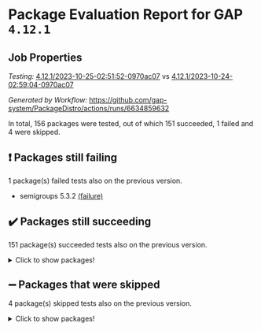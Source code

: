 # Package Evaluation Report for GAP `4.12.1`

## Job Properties

*Testing:* [4.12.1/2023-10-25-02:51:52-0970ac07](https://github.com/gap-system/PackageDistro/blob/data/reports/4.12.1/2023-10-25-02:51:52-0970ac07) vs [4.12.1/2023-10-24-02:59:04-0970ac07](https://github.com/gap-system/PackageDistro/blob/data/reports/4.12.1/2023-10-24-02:59:04-0970ac07)

*Generated by Workflow:* https://github.com/gap-system/PackageDistro/actions/runs/6634859632

In total, 156 packages were tested, out of which 151 succeeded, 1 failed and 4 were skipped.

## :exclamation: Packages still failing

1 package(s) failed tests also on the previous version.
- semigroups 5.3.2 [(failure)](https://github.com/gap-system/PackageDistro/actions/runs/6634859632/job/18025378151)

## :heavy_check_mark: Packages still succeeding

151 package(s) succeeded tests also on the previous version.
<details><summary>Click to show packages!</summary>

- 4ti2interface 2023.02-04 [(success)](https://github.com/gap-system/PackageDistro/actions/runs/6634859632/job/18025357856)
- ace 5.6.2 [(success)](https://github.com/gap-system/PackageDistro/actions/runs/6634859632/job/18025358039)
- aclib 1.3.2 [(success)](https://github.com/gap-system/PackageDistro/actions/runs/6634859632/job/18025358176)
- agt 0.3.1 [(success)](https://github.com/gap-system/PackageDistro/actions/runs/6634859632/job/18025358319)
- alnuth 3.2.1 [(success)](https://github.com/gap-system/PackageDistro/actions/runs/6634859632/job/18025358478)
- anupq 3.3.0 [(success)](https://github.com/gap-system/PackageDistro/actions/runs/6634859632/job/18025358623)
- atlasrep 2.1.7 [(success)](https://github.com/gap-system/PackageDistro/actions/runs/6634859632/job/18025358783)
- autodoc 2023.06.19 [(success)](https://github.com/gap-system/PackageDistro/actions/runs/6634859632/job/18025358933)
- automata 1.15 [(success)](https://github.com/gap-system/PackageDistro/actions/runs/6634859632/job/18025359055)
- automgrp 1.3.2 [(success)](https://github.com/gap-system/PackageDistro/actions/runs/6634859632/job/18025360518)
- autpgrp 1.11 [(success)](https://github.com/gap-system/PackageDistro/actions/runs/6634859632/job/18025360823)
- cap 2023.10-07 [(success)](https://github.com/gap-system/PackageDistro/actions/runs/6634859632/job/18025360974)
- caratinterface 2.3.5 [(success)](https://github.com/gap-system/PackageDistro/actions/runs/6634859632/job/18025361479)
- cddinterface 2022.11.01 [(success)](https://github.com/gap-system/PackageDistro/actions/runs/6634859632/job/18025362017)
- circle 1.6.6 [(success)](https://github.com/gap-system/PackageDistro/actions/runs/6634859632/job/18025362140)
- classicpres 1.22 [(success)](https://github.com/gap-system/PackageDistro/actions/runs/6634859632/job/18025362222)
- cohomolo 1.6.11 [(success)](https://github.com/gap-system/PackageDistro/actions/runs/6634859632/job/18025362312)
- congruence 1.2.5 [(success)](https://github.com/gap-system/PackageDistro/actions/runs/6634859632/job/18025362416)
- corelg 1.56 [(success)](https://github.com/gap-system/PackageDistro/actions/runs/6634859632/job/18025362525)
- crime 1.6 [(success)](https://github.com/gap-system/PackageDistro/actions/runs/6634859632/job/18025362619)
- crisp 1.4.6 [(success)](https://github.com/gap-system/PackageDistro/actions/runs/6634859632/job/18025362724)
- crypting 0.10.4 [(success)](https://github.com/gap-system/PackageDistro/actions/runs/6634859632/job/18025362821)
- cryst 4.1.26 [(success)](https://github.com/gap-system/PackageDistro/actions/runs/6634859632/job/18025362917)
- crystcat 1.1.10 [(success)](https://github.com/gap-system/PackageDistro/actions/runs/6634859632/job/18025363057)
- ctbllib 1.3.6 [(success)](https://github.com/gap-system/PackageDistro/actions/runs/6634859632/job/18025363182)
- cubefree 1.19 [(success)](https://github.com/gap-system/PackageDistro/actions/runs/6634859632/job/18025363330)
- curlinterface 2.3.2 [(success)](https://github.com/gap-system/PackageDistro/actions/runs/6634859632/job/18025363434)
- cvec 2.8.1 [(success)](https://github.com/gap-system/PackageDistro/actions/runs/6634859632/job/18025363570)
- datastructures 0.3.0 [(success)](https://github.com/gap-system/PackageDistro/actions/runs/6634859632/job/18025363725)
- deepthought 1.0.6 [(success)](https://github.com/gap-system/PackageDistro/actions/runs/6634859632/job/18025363861)
- design 1.8 [(success)](https://github.com/gap-system/PackageDistro/actions/runs/6634859632/job/18025364002)
- difsets 2.3.1 [(success)](https://github.com/gap-system/PackageDistro/actions/runs/6634859632/job/18025364139)
- digraphs 1.6.3 [(success)](https://github.com/gap-system/PackageDistro/actions/runs/6634859632/job/18025364281)
- edim 1.3.7 [(success)](https://github.com/gap-system/PackageDistro/actions/runs/6634859632/job/18025364415)
- example 4.3.4 [(success)](https://github.com/gap-system/PackageDistro/actions/runs/6634859632/job/18025364541)
- examplesforhomalg 2023.10-01 [(success)](https://github.com/gap-system/PackageDistro/actions/runs/6634859632/job/18025364652)
- factint 1.6.3 [(success)](https://github.com/gap-system/PackageDistro/actions/runs/6634859632/job/18025364791)
- ferret 1.0.9 [(success)](https://github.com/gap-system/PackageDistro/actions/runs/6634859632/job/18025364924)
- fga 1.5.0 [(success)](https://github.com/gap-system/PackageDistro/actions/runs/6634859632/job/18025365055)
- fining 1.5.6 [(success)](https://github.com/gap-system/PackageDistro/actions/runs/6634859632/job/18025365187)
- float 1.0.3 [(success)](https://github.com/gap-system/PackageDistro/actions/runs/6634859632/job/18025365316)
- format 1.4.3 [(success)](https://github.com/gap-system/PackageDistro/actions/runs/6634859632/job/18025365436)
- forms 1.2.9 [(success)](https://github.com/gap-system/PackageDistro/actions/runs/6634859632/job/18025365603)
- fplsa 1.2.6 [(success)](https://github.com/gap-system/PackageDistro/actions/runs/6634859632/job/18025365743)
- fr 2.4.12 [(success)](https://github.com/gap-system/PackageDistro/actions/runs/6634859632/job/18025365885)
- francy 2.0.3 [(success)](https://github.com/gap-system/PackageDistro/actions/runs/6634859632/job/18025366082)
- fwtree 1.3 [(success)](https://github.com/gap-system/PackageDistro/actions/runs/6634859632/job/18025366263)
- gapdoc 1.6.6 [(success)](https://github.com/gap-system/PackageDistro/actions/runs/6634859632/job/18025366416)
- gauss 2023.02-04 [(success)](https://github.com/gap-system/PackageDistro/actions/runs/6634859632/job/18025366571)
- gaussforhomalg 2023.10-01 [(success)](https://github.com/gap-system/PackageDistro/actions/runs/6634859632/job/18025366709)
- gbnp 1.0.5 [(success)](https://github.com/gap-system/PackageDistro/actions/runs/6634859632/job/18025366819)
- generalizedmorphismsforcap 2023.08-02 [(success)](https://github.com/gap-system/PackageDistro/actions/runs/6634859632/job/18025366958)
- genss 1.6.8 [(success)](https://github.com/gap-system/PackageDistro/actions/runs/6634859632/job/18025367074)
- gradedmodules 2023.09-01 [(success)](https://github.com/gap-system/PackageDistro/actions/runs/6634859632/job/18025367213)
- gradedringforhomalg 2023.08-01 [(success)](https://github.com/gap-system/PackageDistro/actions/runs/6634859632/job/18025367394)
- grape 4.9.0 [(success)](https://github.com/gap-system/PackageDistro/actions/runs/6634859632/job/18025367530)
- groupoids 1.73 [(success)](https://github.com/gap-system/PackageDistro/actions/runs/6634859632/job/18025367690)
- grpconst 2.6.4 [(success)](https://github.com/gap-system/PackageDistro/actions/runs/6634859632/job/18025367819)
- guarana 0.96.3 [(success)](https://github.com/gap-system/PackageDistro/actions/runs/6634859632/job/18025367953)
- guava 3.18 [(success)](https://github.com/gap-system/PackageDistro/actions/runs/6634859632/job/18025368091)
- hap 1.60 [(success)](https://github.com/gap-system/PackageDistro/actions/runs/6634859632/job/18025368242)
- hapcryst 0.1.15 [(success)](https://github.com/gap-system/PackageDistro/actions/runs/6634859632/job/18025368438)
- hecke 1.5.3 [(success)](https://github.com/gap-system/PackageDistro/actions/runs/6634859632/job/18025368614)
- help 3.5 [(success)](https://github.com/gap-system/PackageDistro/actions/runs/6634859632/job/18025368791)
- homalg 2023.10-01 [(success)](https://github.com/gap-system/PackageDistro/actions/runs/6634859632/job/18025368931)
- homalgtocas 2023.08-01 [(success)](https://github.com/gap-system/PackageDistro/actions/runs/6634859632/job/18025369084)
- idrel 2.45 [(success)](https://github.com/gap-system/PackageDistro/actions/runs/6634859632/job/18025369286)
- images 1.3.1 [(success)](https://github.com/gap-system/PackageDistro/actions/runs/6634859632/job/18025369433)
- intpic 0.3.0 [(success)](https://github.com/gap-system/PackageDistro/actions/runs/6634859632/job/18025369640)
- io 4.8.2 [(success)](https://github.com/gap-system/PackageDistro/actions/runs/6634859632/job/18025369785)
- io_forhomalg 2023.02-04 [(success)](https://github.com/gap-system/PackageDistro/actions/runs/6634859632/job/18025369919)
- irredsol 1.4.4 [(success)](https://github.com/gap-system/PackageDistro/actions/runs/6634859632/job/18025370081)
- json 2.1.1 [(success)](https://github.com/gap-system/PackageDistro/actions/runs/6634859632/job/18025370224)
- jupyterkernel 1.5.0 [(success)](https://github.com/gap-system/PackageDistro/actions/runs/6634859632/job/18025370358)
- jupyterviz 1.5.6 [(success)](https://github.com/gap-system/PackageDistro/actions/runs/6634859632/job/18025370530)
- kan 1.36 [(success)](https://github.com/gap-system/PackageDistro/actions/runs/6634859632/job/18025370697)
- kbmag 1.5.11 [(success)](https://github.com/gap-system/PackageDistro/actions/runs/6634859632/job/18025370843)
- laguna 3.9.6 [(success)](https://github.com/gap-system/PackageDistro/actions/runs/6634859632/job/18025370994)
- liealgdb 2.2.1 [(success)](https://github.com/gap-system/PackageDistro/actions/runs/6634859632/job/18025371178)
- liepring 2.8 [(success)](https://github.com/gap-system/PackageDistro/actions/runs/6634859632/job/18025371350)
- liering 2.4.2 [(success)](https://github.com/gap-system/PackageDistro/actions/runs/6634859632/job/18025371512)
- linearalgebraforcap 2023.10-04 [(success)](https://github.com/gap-system/PackageDistro/actions/runs/6634859632/job/18025371636)
- localizeringforhomalg 2023.10-01 [(success)](https://github.com/gap-system/PackageDistro/actions/runs/6634859632/job/18025371818)
- loops 3.4.3 [(success)](https://github.com/gap-system/PackageDistro/actions/runs/6634859632/job/18025371972)
- lpres 1.0.3 [(success)](https://github.com/gap-system/PackageDistro/actions/runs/6634859632/job/18025372127)
- majoranaalgebras 1.5.1 [(success)](https://github.com/gap-system/PackageDistro/actions/runs/6634859632/job/18025372267)
- mapclass 1.4.6 [(success)](https://github.com/gap-system/PackageDistro/actions/runs/6634859632/job/18025372412)
- matgrp 0.70 [(success)](https://github.com/gap-system/PackageDistro/actions/runs/6634859632/job/18025372545)
- matricesforhomalg 2023.10-01 [(success)](https://github.com/gap-system/PackageDistro/actions/runs/6634859632/job/18025372671)
- modisom 2.5.4 [(success)](https://github.com/gap-system/PackageDistro/actions/runs/6634859632/job/18025372802)
- modulepresentationsforcap 2023.10-01 [(success)](https://github.com/gap-system/PackageDistro/actions/runs/6634859632/job/18025372934)
- modules 2023.10-01 [(success)](https://github.com/gap-system/PackageDistro/actions/runs/6634859632/job/18025373086)
- monoidalcategories 2023.10-01 [(success)](https://github.com/gap-system/PackageDistro/actions/runs/6634859632/job/18025373194)
- nconvex 2022.09-01 [(success)](https://github.com/gap-system/PackageDistro/actions/runs/6634859632/job/18025373318)
- nilmat 1.4.2 [(success)](https://github.com/gap-system/PackageDistro/actions/runs/6634859632/job/18025373422)
- nock 1.5 [(success)](https://github.com/gap-system/PackageDistro/actions/runs/6634859632/job/18025373538)
- normalizinterface 1.3.6 [(success)](https://github.com/gap-system/PackageDistro/actions/runs/6634859632/job/18025373630)
- nq 2.5.10 [(success)](https://github.com/gap-system/PackageDistro/actions/runs/6634859632/job/18025373792)
- numericalsgps 1.3.1 [(success)](https://github.com/gap-system/PackageDistro/actions/runs/6634859632/job/18025373897)
- openmath 11.5.3 [(success)](https://github.com/gap-system/PackageDistro/actions/runs/6634859632/job/18025373982)
- orb 4.9.0 [(success)](https://github.com/gap-system/PackageDistro/actions/runs/6634859632/job/18025374081)
- packagemanager 1.4.1 [(success)](https://github.com/gap-system/PackageDistro/actions/runs/6634859632/job/18025374203)
- patternclass 2.4.3 [(success)](https://github.com/gap-system/PackageDistro/actions/runs/6634859632/job/18025374319)
- permut 2.0.4 [(success)](https://github.com/gap-system/PackageDistro/actions/runs/6634859632/job/18025374407)
- polenta 1.3.10 [(success)](https://github.com/gap-system/PackageDistro/actions/runs/6634859632/job/18025374505)
- polymaking 0.8.7 [(success)](https://github.com/gap-system/PackageDistro/actions/runs/6634859632/job/18025374612)
- primgrp 3.4.4 [(success)](https://github.com/gap-system/PackageDistro/actions/runs/6634859632/job/18025374718)
- profiling 2.5.4 [(success)](https://github.com/gap-system/PackageDistro/actions/runs/6634859632/job/18025374844)
- qpa 1.34 [(success)](https://github.com/gap-system/PackageDistro/actions/runs/6634859632/job/18025374983)
- quagroup 1.8.3 [(success)](https://github.com/gap-system/PackageDistro/actions/runs/6634859632/job/18025375128)
- radiroot 2.9 [(success)](https://github.com/gap-system/PackageDistro/actions/runs/6634859632/job/18025375273)
- rcwa 4.7.1 [(success)](https://github.com/gap-system/PackageDistro/actions/runs/6634859632/job/18025375390)
- rds 1.8 [(success)](https://github.com/gap-system/PackageDistro/actions/runs/6634859632/job/18025375530)
- recog 1.4.2 [(success)](https://github.com/gap-system/PackageDistro/actions/runs/6634859632/job/18025375640)
- repndecomp 1.3.0 [(success)](https://github.com/gap-system/PackageDistro/actions/runs/6634859632/job/18025375756)
- repsn 3.1.1 [(success)](https://github.com/gap-system/PackageDistro/actions/runs/6634859632/job/18025375879)
- resclasses 4.7.3 [(success)](https://github.com/gap-system/PackageDistro/actions/runs/6634859632/job/18025376013)
- ringsforhomalg 2023.09-01 [(success)](https://github.com/gap-system/PackageDistro/actions/runs/6634859632/job/18025376114)
- sco 2023.08-01 [(success)](https://github.com/gap-system/PackageDistro/actions/runs/6634859632/job/18025376257)
- scscp 2.4.1 [(success)](https://github.com/gap-system/PackageDistro/actions/runs/6634859632/job/18025376357)
- sglppow 2.3 [(success)](https://github.com/gap-system/PackageDistro/actions/runs/6634859632/job/18025378700)
- sgpviz 0.999.5 [(success)](https://github.com/gap-system/PackageDistro/actions/runs/6634859632/job/18025378851)
- simpcomp 2.1.14 [(success)](https://github.com/gap-system/PackageDistro/actions/runs/6634859632/job/18025379200)
- singular 2023.02.09 [(success)](https://github.com/gap-system/PackageDistro/actions/runs/6634859632/job/18025379374)
- sl2reps 1.1 [(success)](https://github.com/gap-system/PackageDistro/actions/runs/6634859632/job/18025379548)
- sla 1.5.3 [(success)](https://github.com/gap-system/PackageDistro/actions/runs/6634859632/job/18025379728)
- smallgrp 1.5.3 [(success)](https://github.com/gap-system/PackageDistro/actions/runs/6634859632/job/18025379886)
- smallsemi 0.6.13 [(success)](https://github.com/gap-system/PackageDistro/actions/runs/6634859632/job/18025380022)
- sonata 2.9.6 [(success)](https://github.com/gap-system/PackageDistro/actions/runs/6634859632/job/18025380205)
- sophus 1.27 [(success)](https://github.com/gap-system/PackageDistro/actions/runs/6634859632/job/18025380363)
- sotgrps 1.2 [(success)](https://github.com/gap-system/PackageDistro/actions/runs/6634859632/job/18025380526)
- spinsym 1.5.2 [(success)](https://github.com/gap-system/PackageDistro/actions/runs/6634859632/job/18025380681)
- standardff 1.0 [(success)](https://github.com/gap-system/PackageDistro/actions/runs/6634859632/job/18025380867)
- symbcompcc 1.3.2 [(success)](https://github.com/gap-system/PackageDistro/actions/runs/6634859632/job/18025381021)
- thelma 1.3 [(success)](https://github.com/gap-system/PackageDistro/actions/runs/6634859632/job/18025381191)
- tomlib 1.2.9 [(success)](https://github.com/gap-system/PackageDistro/actions/runs/6634859632/job/18025381363)
- toolsforhomalg 2023.10-01 [(success)](https://github.com/gap-system/PackageDistro/actions/runs/6634859632/job/18025381546)
- toric 1.9.5 [(success)](https://github.com/gap-system/PackageDistro/actions/runs/6634859632/job/18025381747)
- toricvarieties 2022.07.13 [(success)](https://github.com/gap-system/PackageDistro/actions/runs/6634859632/job/18025381926)
- transgrp 3.6.4 [(success)](https://github.com/gap-system/PackageDistro/actions/runs/6634859632/job/18025382097)
- ugaly 4.1.3 [(success)](https://github.com/gap-system/PackageDistro/actions/runs/6634859632/job/18025382272)
- unipot 1.5 [(success)](https://github.com/gap-system/PackageDistro/actions/runs/6634859632/job/18025382429)
- unitlib 4.2.0 [(success)](https://github.com/gap-system/PackageDistro/actions/runs/6634859632/job/18025382615)
- utils 0.84 [(success)](https://github.com/gap-system/PackageDistro/actions/runs/6634859632/job/18025382774)
- uuid 0.7 [(success)](https://github.com/gap-system/PackageDistro/actions/runs/6634859632/job/18025382953)
- walrus 0.9991 [(success)](https://github.com/gap-system/PackageDistro/actions/runs/6634859632/job/18025383130)
- wedderga 4.10.4 [(success)](https://github.com/gap-system/PackageDistro/actions/runs/6634859632/job/18025383274)
- xmod 2.91 [(success)](https://github.com/gap-system/PackageDistro/actions/runs/6634859632/job/18025383463)
- xmodalg 1.23 [(success)](https://github.com/gap-system/PackageDistro/actions/runs/6634859632/job/18025383581)
- yangbaxter 0.10.3 [(success)](https://github.com/gap-system/PackageDistro/actions/runs/6634859632/job/18025383719)
- zeromqinterface 0.14 [(success)](https://github.com/gap-system/PackageDistro/actions/runs/6634859632/job/18025383925)
</details>

## :heavy_minus_sign: Packages that were skipped

4 package(s) skipped tests also on the previous version.
<details><summary>Click to show packages!</summary>

- browse 1.8.21 [(skipped)](https://github.com/gap-system/PackageDistro/actions/runs/6634859632/job/18024887561)
- itc 1.5.1 [(skipped)](https://github.com/gap-system/PackageDistro/actions/runs/6634859632/job/18024887561)
- polycyclic 2.16 [(skipped)](https://github.com/gap-system/PackageDistro/actions/runs/6634859632/job/18024887561)
- xgap 4.31 [(skipped)](https://github.com/gap-system/PackageDistro/actions/runs/6634859632/job/18024887561)
</details>

